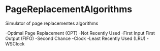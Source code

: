 # PageReplacementAlgorithms
Simulator of page replacementes algorithms

-Optimal Page Replacement (OPT)
-Not Recently Used
-First Input First Output (FIFO)
-Second Chance
-Clock
-Least Recently Used (LRU)
-WSClock
